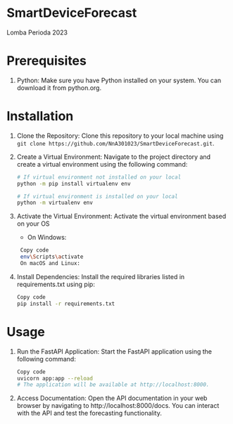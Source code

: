 # SmartDeviceForecast
Lomba Perioda 2023

# Prerequisites

1. Python: Make sure you have Python installed on your system. You can download it from python.org.

# Installation

1. Clone the Repository: Clone this repository to your local machine using `git clone https://github.com/NnA301023/SmartDeviceForecast.git`.

2. Create a Virtual Environment: Navigate to the project directory and create a virtual environment using the following command:
   ```bash
   # If virtual environment not installed on your local
   python -m pip install virtualenv env

   # If virtual environment is installed on your local
   python -m virtualenv env
   ```

3. Activate the Virtual Environment: Activate the virtual environment based on your OS 

   - On Windows:
   ```bash
    Copy code
    env\Scripts\activate
    On macOS and Linux:
    ```

3. Install Dependencies: Install the required libraries listed in requirements.txt using pip:

    ```bash
    Copy code
    pip install -r requirements.txt
    ```

# Usage

1. Run the FastAPI Application: Start the FastAPI application using the following command:

    ```bash
    Copy code
    uvicorn app:app --reload
    # The application will be available at http://localhost:8000.
    ```

2. Access Documentation: Open the API documentation in your web browser by navigating to http://localhost:8000/docs. You can interact with the API and test the forecasting functionality.